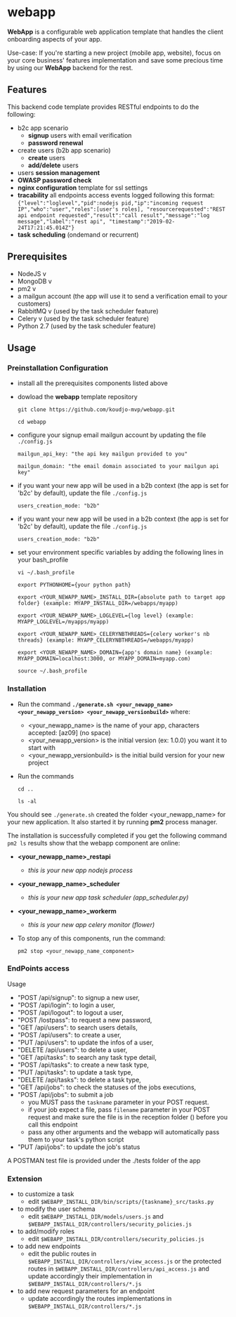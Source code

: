 # webapp 
**WebApp** is a configurable web application template that handles the client onboarding aspects of your app.

Use-case: If you're starting a new project (mobile app, website), focus on your core business' features implementation 
and save some precious time by using our **WebApp** backend for the rest.

## Features
This backend code template provides RESTful endpoints to do the following:
* b2c app scenario
    * **signup** users with email verification
    * **password renewal**
* create users (b2b app scenario)
    * **create** users
    * **add/delete** users
* users **session management**
* **OWASP password check**
* **nginx configuration** template for ssl settings
* **tracability** all endpoints access events logged following this format: 
`{"level":"loglevel","pid":nodejs pid,"ip":"incoming request IP","who":"user","roles":[user's roles],
"resourcerequested":"REST api endpoint requested","result":"call result","message":"log message","label":"rest api",
"timestamp":"2019-02-24T17:21:45.014Z"}
`
* **task scheduling** (ondemand or recurrent)

## Prerequisites
* NodeJS v
* MongoDB v
* pm2 v
* a mailgun account (the app will use it to send a verification email to your customers)
* RabbitMQ v (used by the task scheduler feature)
* Celery v (used by the task scheduler feature)
* Python 2.7 (used by the task scheduler feature)

## Usage
### Preinstallation Configuration
* install all the prerequisites components listed above
* dowload the **webapp** template repository

    `git clone https://github.com/koudjo-mvp/webapp.git`

    `cd webapp`

* configure your signup email mailgun account by updating the file `./config.js`

    `mailgun_api_key: "the api key mailgun provided to you"`

    `mailgun_domain: "the email domain associated to your mailgun api key"`

* if you want your new app will be used in a b2b context (the app is set for 'b2c' by default), update the file `./config.js`

    `users_creation_mode: "b2b"`

* if you want your new app will be used in a b2b context (the app is set for 'b2c' by default), update the file `./config.js`

    `users_creation_mode: "b2b"`

* set your environment specific variables by adding the following lines in your bash_profile 

    `vi ~/.bash_profile`

    `export PYTHONHOME={your python path}`

    `export <YOUR_NEWAPP_NAME>_INSTALL_DIR={absolute path to target app folder} (example: MYAPP_INSTALL_DIR=/webapps/myapp)`

    `export <YOUR_NEWAPP_NAME>_LOGLEVEL={log level} (example: MYAPP_LOGLEVEL=/myapps/myapp)`

    `export <YOUR_NEWAPP_NAME>_CELERYNBTHREADS={celery worker's nb threads} (example: MYAPP_CELERYNBTHREADS=/webapps/myapp)`

    `export <YOUR_NEWAPP_NAME>_DOMAIN={app's domain name} (example: MYAPP_DOMAIN=localhost:3000, or MYAPP_DOMAIN=myapp.com)`

    `source ~/.bash_profile`

### Installation
* Run the command
**`./generate.sh <your_newapp_name> <your_newapp_version> <your_newapp_versionbuild>`**
 where:
    * <your_newapp_name> is the name of your app, characters accepted: [az09] (no space)
    * <your_newapp_version> is the initial version (ex: 1.0.0) you want it to start with
    * <your_newapp_versionbuild> is the initial build version for your new project

* Run the commands

    `cd ..` 

    `ls -al`

You should see `./generate.sh` created the folder <your_newapp_name> for your new application.
It also started it by running **pm2** process manager.

The installation is successfully completed if you get the following command `pm2 ls` results show that the webapp 
component are online:
* **<your_newapp_name>_restapi**
    * *this is your new app nodejs process*
* **<your_newapp_name>_scheduler**
    * *this is your new app task scheduler (app_scheduler.py)*
* **<your_newapp_name>_workerm**
    * *this is your new app celery monitor (flower)*

* To stop any of this components, run the command:

    `pm2 stop <your_newapp_name_component>`

### EndPoints access
Usage
* "POST /api/signup": to signup a new user,
* "POST /api/login": to login a user,
* "POST /api/logout": to logout a user,
* "POST /lostpass": to request a new password,
* "GET /api/users": to search users details,
* "POST /api/users": to create a user,
* "PUT /api/users": to update the infos of a user,
* "DELETE /api/users": to delete a user,
* "GET /api/tasks": to search any task type detail,
* "POST /api/tasks": to create a new task type,
* "PUT /api/tasks": to update a task type,
* "DELETE /api/tasks": to delete a task type,
* "GET /api/jobs": to check the statuses of the jobs executions,
* "POST /api/jobs": to submit a job
    * you MUST pass the `taskname` parameter in your POST request. 
    * if your job expect a file, pass `filename` parameter in your POST request and make sure the file is in the reception folder () before you call this endpoint
    * pass any other arguments and the webapp will automatically pass them to your task's python script
* "PUT /api/jobs": to update the job's status

A POSTMAN test file is provided under the ./tests folder of the app

### Extension
* to customize a task
    * edit `$WEBAPP_INSTALL_DIR/bin/scripts/{taskname}_src/tasks.py`
* to modify the user schema
    * edit `$WEBAPP_INSTALL_DIR/models/users.js` and `$WEBAPP_INSTALL_DIR/controllers/security_policies.js`
* to add/modify roles
    * edit `$WEBAPP_INSTALL_DIR/controllers/security_policies.js`
* to add new endpoints
    * edit the public routes in `$WEBAPP_INSTALL_DIR/controllers/view_access.js` or the protected routes in `$WEBAPP_INSTALL_DIR/controllers/api_access.js` and update accordingly their implementation in `$WEBAPP_INSTALL_DIR/controllers/*.js`
* to add new request parameters for an endpoint
    * update accordingly the routes implementations in `$WEBAPP_INSTALL_DIR/controllers/*.js`
